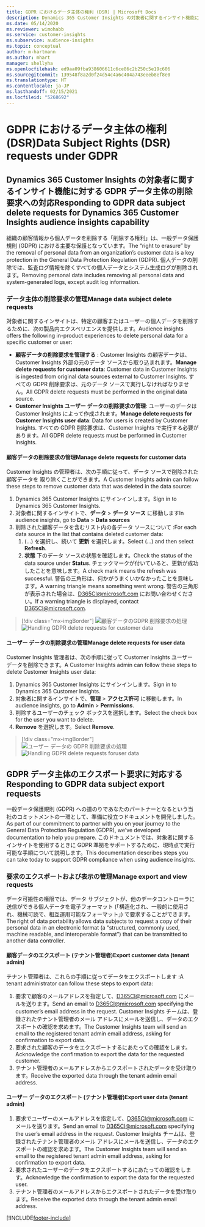 ```yaml
---
title: GDPR におけるデータ主体の権利 (DSR) | Microsoft Docs
description: Dynamics 365 Customer Insights の対象者に関するインサイト機能についてデータ主体の要求に対応します。
ms.date: 05/14/2020
ms.reviewer: wimohabb
ms.service: customer-insights
ms.subservice: audience-insights
ms.topic: conceptual
author: m-hartmann
ms.author: mhart
manager: shellyha
ms.openlocfilehash: ed9aa09fba938606611c6ce86c2b250c5e19c606
ms.sourcegitcommit: 139548f8a2d0f24d54c4a6c404a743eeeb8ef8e0
ms.translationtype: HT
ms.contentlocale: ja-JP
ms.lasthandoff: 02/15/2021
ms.locfileid: "5268692"
---
```

# <a name="data-subject-rights-dsr-requests-under-gdpr"></a><span data-ttu-id="0d229-103">GDPR におけるデータ主体の権利 (DSR)</span><span class="sxs-lookup"><span data-stu-id="0d229-103">Data Subject Rights (DSR) requests under GDPR</span></span>

## <a name="responding-to-gdpr-data-subject-delete-requests-for-dynamics-365-customer-insights-audience-insights-capability"></a><span data-ttu-id="0d229-104">Dynamics 365 Customer Insights の対象者に関するインサイト機能に対する GDPR データ主体の削除要求への対応</span><span class="sxs-lookup"><span data-stu-id="0d229-104">Responding to GDPR data subject delete requests for Dynamics 365 Customer Insights audience insights capability</span></span>

<span data-ttu-id="0d229-105">組織の顧客情報から個人データを削除する「削除する権利」は、一般データ保護規則 (GDPR) における主要な保護となっています。</span><span class="sxs-lookup"><span data-stu-id="0d229-105">The “right to erasure” by the removal of personal data from an organization’s customer data is a key protection in the General Data Protection Regulation (GDPR).</span></span> <span data-ttu-id="0d229-106">個人データの削除では、監査ログ情報を除くすべての個人データとシステム生成ログが削除されます。</span><span class="sxs-lookup"><span data-stu-id="0d229-106">Removing personal data includes removing all personal data and system-generated logs, except audit log information.</span></span>

### <a name="manage-data-subject-delete-requests"></a><span data-ttu-id="0d229-107">データ主体の削除要求の管理</span><span class="sxs-lookup"><span data-stu-id="0d229-107">Manage data subject delete requests</span></span>

<span data-ttu-id="0d229-108">対象者に関するインサイトは、特定の顧客またはユーザーの個人データを削除するために、次の製品内エクスペリエンスを提供します。</span><span class="sxs-lookup"><span data-stu-id="0d229-108">Audience insights offers the following in-product experiences to delete personal data for a specific customer or user:</span></span>

- <span data-ttu-id="0d229-109">**顧客データの削除要求を管理する** : Customer Insights の顧客データは、Customer Insights 外部の元のデータ ソースから取り込まれます。</span><span class="sxs-lookup"><span data-stu-id="0d229-109">**Manage delete requests for customer data**: Customer data in Customer Insights is ingested from original data sources external to Customer Insights.</span></span> <span data-ttu-id="0d229-110">すべての GDPR 削除要求は、元のデータ ソースで実行しなければなりません。</span><span class="sxs-lookup"><span data-stu-id="0d229-110">All GDPR delete requests must be performed in the original data source.</span></span>
- <span data-ttu-id="0d229-111">**Customer Insights ユーザー データの削除要求の管理**: ユーザーのデータは Customer Insights によって作成されます。</span><span class="sxs-lookup"><span data-stu-id="0d229-111">**Manage delete requests for Customer Insights user data**: Data for users is created by Customer Insights.</span></span> <span data-ttu-id="0d229-112">すべての GDPR 削除要求は、Customer Insights で実行する必要があります。</span><span class="sxs-lookup"><span data-stu-id="0d229-112">All GDPR delete requests must be performed in Customer Insights.</span></span>

#### <a name="manage-delete-requests-for-customer-data"></a><span data-ttu-id="0d229-113">顧客データの削除要求の管理</span><span class="sxs-lookup"><span data-stu-id="0d229-113">Manage delete requests for customer data</span></span>

<span data-ttu-id="0d229-114">Customer Insights の管理者は、次の手順に従って、データ ソースで削除された顧客データを 取り除くことができます。</span><span class="sxs-lookup"><span data-stu-id="0d229-114">A Customer Insights admin can follow these steps to remove customer data that was deleted in the data source:</span></span>

1. <span data-ttu-id="0d229-115">Dynamics 365 Customer Insights にサインインします。</span><span class="sxs-lookup"><span data-stu-id="0d229-115">Sign in to Dynamics 365 Customer Insights.</span></span>
2. <span data-ttu-id="0d229-116">対象者に関するインサイトで、**データ** > **データ ソース** に移動します</span><span class="sxs-lookup"><span data-stu-id="0d229-116">In audience insights, go to **Data** > **Data sources**</span></span>
3. <span data-ttu-id="0d229-117">削除された顧客データを含むリスト内の各データ ソースについて :</span><span class="sxs-lookup"><span data-stu-id="0d229-117">For each data source in the list that contains deleted customer data:</span></span>
   1. <span data-ttu-id="0d229-118">(...) を選択し、続いて **更新** を選択します。</span><span class="sxs-lookup"><span data-stu-id="0d229-118">Select (...) and then select **Refresh**.</span></span>
   2. <span data-ttu-id="0d229-119">**状態** 下のデータ ソースの状態を確認します。</span><span class="sxs-lookup"><span data-stu-id="0d229-119">Check the status of the data source under **Status**.</span></span> <span data-ttu-id="0d229-120">チェックマークが付いていると、更新が成功したことを意味します。</span><span class="sxs-lookup"><span data-stu-id="0d229-120">A check mark means the refresh was successful.</span></span> <span data-ttu-id="0d229-121">警告の三角形は、何かがうまくいかなかったことを意味します。</span><span class="sxs-lookup"><span data-stu-id="0d229-121">A warning triangle means something went wrong.</span></span> <span data-ttu-id="0d229-122">警告の三角形が表示された場合は、D365CI@microsoft.com にお問い合わせください。</span><span class="sxs-lookup"><span data-stu-id="0d229-122">If a warning triangle is displayed, contact D365CI@microsoft.com.</span></span>

> [!div class="mx-imgBorder"]
> <span data-ttu-id="0d229-123">![顧客データのGDPR 削除要求の処理](media/gdpr-data-sources.png "顧客データの GDPR 削除要求の処理")</span><span class="sxs-lookup"><span data-stu-id="0d229-123">![Handling GDPR delete requests for customer data](media/gdpr-data-sources.png "Handling GDPR delete requests for customer data")</span></span>

#### <a name="manage-delete-requests-for-user-data"></a><span data-ttu-id="0d229-124">ユーザー データの削除要求の管理</span><span class="sxs-lookup"><span data-stu-id="0d229-124">Manage delete requests for user data</span></span>

<span data-ttu-id="0d229-125">Customer Insights 管理者は、次の手順に従って Customer Insights ユーザー データを削除できます。</span><span class="sxs-lookup"><span data-stu-id="0d229-125">A Customer Insights admin can follow these steps to delete Customer Insights user data:</span></span>

1. <span data-ttu-id="0d229-126">Dynamics 365 Customer Insights にサインインします。</span><span class="sxs-lookup"><span data-stu-id="0d229-126">Sign in to Dynamics 365 Customer Insights.</span></span>
2. <span data-ttu-id="0d229-127">対象者に関するインサイトで、**管理** > **アクセス許可** に移動します。</span><span class="sxs-lookup"><span data-stu-id="0d229-127">In audience insights, go to **Admin** > **Permissions**.</span></span>
3. <span data-ttu-id="0d229-128">削除するユーザーのチェック ボックスを選択します。</span><span class="sxs-lookup"><span data-stu-id="0d229-128">Select the check box for the user you want to delete.</span></span>
4. <span data-ttu-id="0d229-129">**Remove** を選択します。</span><span class="sxs-lookup"><span data-stu-id="0d229-129">Select **Remove**.</span></span>

> [!div class="mx-imgBorder"]
> <span data-ttu-id="0d229-130">![ユーザー データの GDPR 削除要求の処理](media/gdpr-permissions.png "ユーザー データの GDPR 削除要求の処理")</span><span class="sxs-lookup"><span data-stu-id="0d229-130">![Handling GDPR delete requests foruser data](media/gdpr-permissions.png "Handling GDPR delete requests for user data")</span></span>

## <a name="responding-to-gdpr-data-subject-export-requests"></a><span data-ttu-id="0d229-131">GDPR データ主体のエクスポート要求に対応する</span><span class="sxs-lookup"><span data-stu-id="0d229-131">Responding to GDPR data subject export requests</span></span>

<span data-ttu-id="0d229-132">一般データ保護規則 (GDPR) への道のりであなたのパートナーとなるという当社のコミットメントの一環として、準備に役立つドキュメントを開発しました。</span><span class="sxs-lookup"><span data-stu-id="0d229-132">As part of our commitment to partner with you on your journey to the General Data Protection Regulation (GDPR), we’ve developed documentation to help you prepare.</span></span> <span data-ttu-id="0d229-133">このドキュメントでは、対象者に関するインサイトを使用するときに GDPR 準拠をサポートするために、現時点で実行可能な手順について説明します。</span><span class="sxs-lookup"><span data-stu-id="0d229-133">This documentation describes steps you can take today to support GDPR compliance when using audience insights.</span></span>

### <a name="manage-export-and-view-requests"></a><span data-ttu-id="0d229-134">要求のエクスポートおよび表示の管理</span><span class="sxs-lookup"><span data-stu-id="0d229-134">Manage export and view requests</span></span>

<span data-ttu-id="0d229-135">データ可搬性の権限では、データ サブジェクトが、他のデータコントローラに送信ができる個人データを電子フォーマット (「構造化され、一般的に使用され、機械可読で、相互運用可能なフォーマット」) で要求することができます。</span><span class="sxs-lookup"><span data-stu-id="0d229-135">The right of data portability allows data subjects to request a copy of their personal data in an electronic format (a “structured, commonly used, machine readable, and interoperable format”) that can be transmitted to another data controller.</span></span>

#### <a name="export-customer-data-tenant-admin"></a><span data-ttu-id="0d229-136">顧客データのエクスポート (テナント管理者)</span><span class="sxs-lookup"><span data-stu-id="0d229-136">Export customer data (tenant admin)</span></span>

<span data-ttu-id="0d229-137">テナント管理者は、これらの手順に従ってデータをエクスポートします :</span><span class="sxs-lookup"><span data-stu-id="0d229-137">A tenant administrator can follow these steps to export data:</span></span>

1. <span data-ttu-id="0d229-138">要求で顧客のメールアドレスを指定して、D365CI@microsoft.com にメールを送ります。</span><span class="sxs-lookup"><span data-stu-id="0d229-138">Send an email to D365CI@microsoft.com specifying the customer’s email address in the request.</span></span> <span data-ttu-id="0d229-139">Customer Insights チームは、登録されたテナント管理者のメール アドレスにメールを送信し、データのエクスポートの確認を求めます。</span><span class="sxs-lookup"><span data-stu-id="0d229-139">The Customer Insights team will send an email to the registered tenant admin email address, asking for confirmation to export data.</span></span>
2. <span data-ttu-id="0d229-140">要求された顧客のデータをエクスポートするにあたっての確認をします。</span><span class="sxs-lookup"><span data-stu-id="0d229-140">Acknowledge the confirmation to export the data for the requested customer.</span></span>
3. <span data-ttu-id="0d229-141">テナント管理者のメールアドレスからエクスポートされたデータを受け取ります。</span><span class="sxs-lookup"><span data-stu-id="0d229-141">Receive the exported data through the tenant admin email address.</span></span>

#### <a name="export-user-data-tenant-admin"></a><span data-ttu-id="0d229-142">ユーザー データのエクスポート (テナント管理者)</span><span class="sxs-lookup"><span data-stu-id="0d229-142">Export user data (tenant admin)</span></span>

1. <span data-ttu-id="0d229-143">要求でユーザーのメールアドレスを指定して、D365CI@microsoft.com にメールを送ります。</span><span class="sxs-lookup"><span data-stu-id="0d229-143">Send an email to D365CI@microsoft.com specifying the user’s email address in the request.</span></span> <span data-ttu-id="0d229-144">Customer Insights チームは、登録されたテナント管理者のメール アドレスにメールを送信し、データのエクスポートの確認を求めます。</span><span class="sxs-lookup"><span data-stu-id="0d229-144">The Customer Insights team will send an email to the registered tenant admin email address, asking for confirmation to export data.</span></span>
2. <span data-ttu-id="0d229-145">要求されたユーザーのデータをエクスポートするにあたっての確認をします。</span><span class="sxs-lookup"><span data-stu-id="0d229-145">Acknowledge the confirmation to export the data for the requested user.</span></span>
3. <span data-ttu-id="0d229-146">テナント管理者のメールアドレスからエクスポートされたデータを受け取ります。</span><span class="sxs-lookup"><span data-stu-id="0d229-146">Receive the exported data through the tenant admin email address.</span></span>


[!INCLUDE[footer-include](../includes/footer-banner.md)]